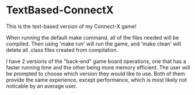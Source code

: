 # TextBased-ConnectX
This is the text-based version of my Connect-X game!

When running the default make command, all of the files needed will be compiled.
Then using 'make run' will run the game, and 'make clean' will delete all .class files created from compilation.

I have 2 versions of the "back-end" game board operations, one that has a faster running time and the other being more memory efficient.
The user will be prompted to choose which version they would like to use. Both of them provide the same experience, except performance, which is most likely not noticable by an average user.
